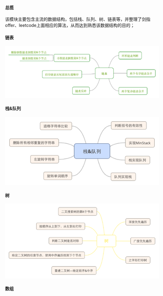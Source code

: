 #### 总揽
该模块主要包含主流的数据结构，包括栈、队列、树、链表等，并整理了剑指offer、leetcode上面相应的算法，从而达到熟悉该数据结构的目的；

#### 链表
![链表算法](../png/Linked.png)

#### 栈&队列
![zhan](https://github.com/songnick/Algorithms/blob/master/png/Stack%26Queue.png)

#### 树

![](../png/Tree.png)

#### 数组
